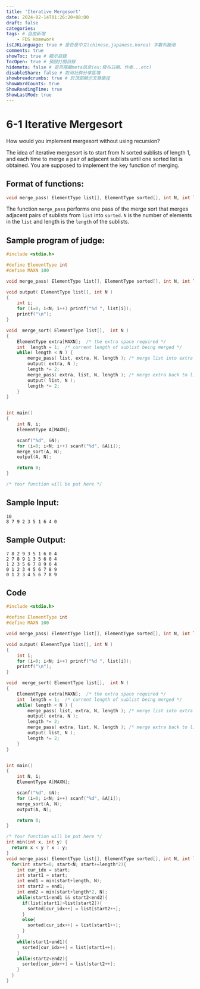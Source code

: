 ```yaml
---
title: 'Iterative Mergesort'
date: 2024-02-14T01:26:20+08:00
draft: false
categories: 
tags: # 自由新增
    - FDS Homework
isCJKLanguage: true # 是否是中文(chinese,japanese,korea) 字數判斷用
comments: true
showToc: true # 顯示目錄
TocOpen: true # 預設打開目錄
hidemeta: false # 是否隱藏meta訊息(ex:發布日期、作者...etc)
disableShare: false # 取消社群分享區塊
showbreadcrumbs: true # 於頂部顯示文章路徑
ShowWordCounts: true
ShowReadingTime: true
ShowLastMod: true
---
```

# 6-1 Iterative Mergesort
How would you implement mergesort without using recursion?

The idea of iterative mergesort is to start from N sorted sublists of length 1, and each time to merge a pair of adjacent sublists until one sorted list is obtained. You are supposed to implement the key function of merging.
## Format of functions:
```c
void merge_pass( ElementType list[], ElementType sorted[], int N, int length );
```
The function `merge_pass` performs one pass of the merge sort that merges adjacent pairs of sublists from `list` into `sorted`. `N` is the number of elements in the `list` and length is the `length` of the sublists.
## Sample program of judge:
```c
#include <stdio.h>

#define ElementType int
#define MAXN 100

void merge_pass( ElementType list[], ElementType sorted[], int N, int length );

void output( ElementType list[], int N )
{
    int i;
    for (i=0; i<N; i++) printf("%d ", list[i]);
    printf("\n");
}

void  merge_sort( ElementType list[],  int N )
{
    ElementType extra[MAXN];  /* the extra space required */
    int  length = 1;  /* current length of sublist being merged */
    while( length < N ) { 
        merge_pass( list, extra, N, length ); /* merge list into extra */
        output( extra, N );
        length *= 2;
        merge_pass( extra, list, N, length ); /* merge extra back to list */
        output( list, N );
        length *= 2;
    }
} 


int main()
{
    int N, i;
    ElementType A[MAXN];

    scanf("%d", &N);
    for (i=0; i<N; i++) scanf("%d", &A[i]);
    merge_sort(A, N);
    output(A, N);

    return 0;
}

/* Your function will be put here */

```
## Sample Input:
```
10
8 7 9 2 3 5 1 6 4 0
```
## Sample Output:
```
7 8 2 9 3 5 1 6 0 4 
2 7 8 9 1 3 5 6 0 4 
1 2 3 5 6 7 8 9 0 4 
0 1 2 3 4 5 6 7 8 9 
0 1 2 3 4 5 6 7 8 9
```
## Code
```c
#include <stdio.h>

#define ElementType int
#define MAXN 100

void merge_pass( ElementType list[], ElementType sorted[], int N, int length );

void output( ElementType list[], int N )
{
    int i;
    for (i=0; i<N; i++) printf("%d ", list[i]);
    printf("\n");
}

void  merge_sort( ElementType list[],  int N )
{
    ElementType extra[MAXN];  /* the extra space required */
    int  length = 1;  /* current length of sublist being merged */
    while( length < N ) { 
        merge_pass( list, extra, N, length ); /* merge list into extra */
        output( extra, N );
        length *= 2;
        merge_pass( extra, list, N, length ); /* merge extra back to list */
        output( list, N );
        length *= 2;
    }
} 


int main()
{
    int N, i;
    ElementType A[MAXN];

    scanf("%d", &N);
    for (i=0; i<N; i++) scanf("%d", &A[i]);
    merge_sort(A, N);
    output(A, N);

    return 0;
}

/* Your function will be put here */
int min(int x, int y) {
  return x < y ? x : y;
}
void merge_pass( ElementType list[], ElementType sorted[], int N, int length ){
  for(int start=0; start<N; start+=length*2){
    int cur_idx = start;
    int start1 = start;
    int end1 = min(start+length, N); 
    int start2 = end1;
    int end2 = min(start+length*2, N);
    while(start1<end1 && start2<end2){
      if(list[start1]>list[start2]){
        sorted[cur_idx++] = list[start2++];
      } 
      else{
        sorted[cur_idx++] = list[start1++];
      }
    }
    while(start1<end1){
      sorted[cur_idx++] = list[start1++];
    }
    while(start2<end2){
      sorted[cur_idx++] = list[start2++];
    }
  }
}
```
